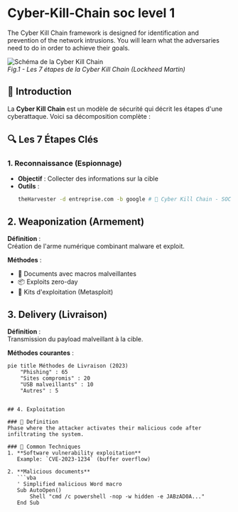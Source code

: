 # Cyber-Kill-Chain soc level 1 
The Cyber Kill Chain framework is designed for identification and prevention of the network intrusions. You will learn what the adversaries need to do in order to achieve their goals.
<!-- SCREENSHOT 1 - HEADER -->
![Schéma de la Cyber Kill Chain](images/cyberkillchain.png)  
*Fig.1 - Les 7 étapes de la Cyber Kill Chain (Lockheed Martin)*

## 📌 Introduction
La **Cyber Kill Chain** est un modèle de sécurité qui décrit les étapes d'une cyberattaque. Voici sa décomposition complète :

## 🔍 Les 7 Étapes Clés

### 1. Reconnaissance (Espionnage)
- **Objectif** : Collecter des informations sur la cible
- **Outils** : 
  ```bash
  theHarvester -d entreprise.com -b google # 🔗 Cyber Kill Chain - SOC Level 1 Path

## 2. Weaponization (Armement)
**Définition** :  
Création de l'arme numérique combinant malware et exploit.

**Méthodes** :
- 💾 Documents avec macros malveillantes
- 📦 Exploits zero-day
- 🧩 Kits d'exploitation (Metasploit)

## 3. Delivery (Livraison)
**Définition** :  
Transmission du payload malveillant à la cible.

**Méthodes courantes** :
```mermaid
pie title Méthodes de Livraison (2023)
    "Phishing" : 65
    "Sites compromis" : 20
    "USB malveillants" : 10
    "Autres" : 5


## 4. Exploitation

### 🎯 Definition
Phase where the attacker activates their malicious code after infiltrating the system.

### 🔧 Common Techniques
1. **Software vulnerability exploitation**  
   Example: `CVE-2023-1234` (buffer overflow)

2. **Malicious documents**  
   ```vba
   ' Simplified malicious Word macro
   Sub AutoOpen()
       Shell "cmd /c powershell -nop -w hidden -e JABzAD0A..."
   End Sub
